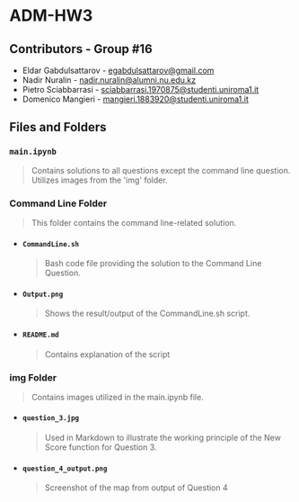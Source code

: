 # ADM-HW3

## Contributors - Group #16

- Eldar Gabdulsattarov - [egabdulsattarov@gmail.com](mailto:egabdulsattarov@gmail.com)
- Nadir Nuralin - [nadir.nuralin@alumni.nu.edu.kz](mailto:nadir.nuralin@alumni.nu.edu.kz)
- Pietro Sciabbarrasi - [sciabbarrasi.1970875@studenti.uniroma1.it](mailto:sciabbarrasi.1970875@studenti.uniroma1.it)
- Domenico Mangieri - [mangieri.1883920@studenti.uniroma1.it](mailto:mangieri.1883920@studenti.uniroma1.it)

## Files and Folders

### `main.ipynb`
> Contains solutions to all questions except the command line question.
> Utilizes images from the 'img' folder.

### Command Line Folder
> This folder contains the command line-related solution.

* #### `CommandLine.sh`
    > Bash code file providing the solution to the Command Line Question.

* #### `Output.png`
    > Shows the result/output of the CommandLine.sh script.

* #### `README.md`
    > Contains explanation of the script

### img Folder
> Contains images utilized in the main.ipynb file.

* #### `question_3.jpg`
    > Used in Markdown to illustrate the working principle of the New Score function for Question 3.

* #### `question_4_output.png`
    > Screenshot of the map from output of Question 4